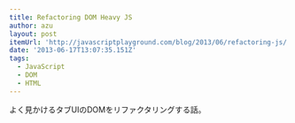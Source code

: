 ```yaml
---
title: Refactoring DOM Heavy JS
author: azu
layout: post
itemUrl: 'http://javascriptplayground.com/blog/2013/06/refactoring-js/'
date: '2013-06-17T13:07:35.151Z'
tags:
  - JavaScript
  - DOM
  - HTML
---
```

よく見かけるタブUIのDOMをリファクタリングする話。

